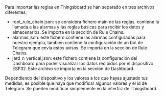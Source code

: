 Para importar las reglas en Thingsboard se han separado en tres archivos diferentes:

  - root_rule_chain.json: se considera fichero main de las reglas, contiene la llamada
  a las alarmas y las reglas básicas para recibir los datos y almacenarlos. Se importa en la
  sección de Rule Chains.
  - alarmas.json: este fichero contiene las alarmas configuradas para nuestro ejemplo, 
  también contiene la configuración de un bot de Telegram que envía estos avisos. Se importa
  en la sección de Rule Chains.
  - jard_n_vertical.json: este fichero contiene la configuración del Dashboard para poder 
  visualizar los datos recibidos por el dispositivo ESP32. Este archivo se importa en la
  sección de Dashboard.

Dependiendo del dispositivo y los valores a los que hayas ajustado tus medidas, es posible
que haya que modificar algunos valores y el id de Telegram. Se pueden modificar simplemente
en la interfaz de Thingsboard.
